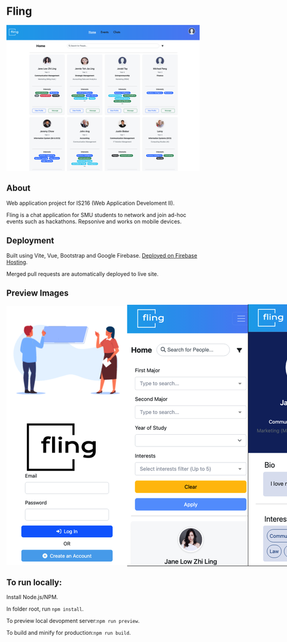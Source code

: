 # Fling
<div>
<img src='img/mainPage.png'>

## About
Web application project for IS216 (Web Application Develoment II). 

Fling is a chat application for SMU students to network and join ad-hoc events such as hackathons.
Repsonive and works on mobile devices.

## Deployment
Built using Vite, Vue, Bootstrap and Google Firebase. [Deployed on Firebase Hosting](https://is216-proj-v1.web.app/).

Merged pull requests are automatically deployed to live site.


## Preview Images
<div style="display:flex; align-items:center;" >
    <img src='img/login.png' style=" height:auto; display:inline;">
    <img src='img/filter.png' style=" height:auto; display:inline;">
    <img src='img/profile.png' style=" height:auto; display:inline;">
    <img src='img/chatPage.png' style=" height:auto; display:inline;">

</div>

</div>

## To run locally:
Install Node.js/NPM.

In folder root, run `npm install`.

To preview local devopment server:`npm run preview`.

To build and minify for production:`npm run build`.


